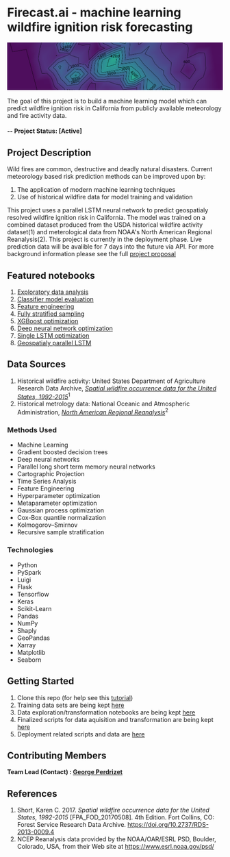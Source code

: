 # Firecast.ai - machine learning wildfire ignition risk forecasting

![Heatmap banner](https://github.com/gperdrizet/firecast.ai/blob/master/project_info/figures/heatmap_cropped.png?raw=true)

The goal of this project is to build a machine learning model which can predict wildfire ignition risk in California from publicly available meteorology and fire activity data.

#### -- Project Status: [Active]

## Project Description

Wild fires are common, destructive and deadly natural disasters. Current meteorology based risk prediction methods can be improved upon by: 

1. The application of modern machine learning techniques
2. Use of historical wildfire data for model training and validation

This project uses a parallel LSTM neural network to predict geospatialy resolved wildfire ignition risk in California. The model was trained on a combined dataset produced from the USDA historical wildfire activity dataset(1) and meterological data from NOAA's North American Regional Reanalysis(2). This project is currently in the deployment phase. Live prediction data will be avalible for 7 days into the future via API. For more background information please see the full [project proposal](https://github.com/gperdrizet/wildfire_production/tree/master/project_info/project_proposal.md)

## Featured notebooks
1. [Exploratory data analysis](https://github.com/gperdrizet/wildfire_production/tree/master/notebooks/01-exploratory_data_analysis.ipynb)
2. [Classifier model evaluation](https://github.com/gperdrizet/wildfire_production/tree/master/notebooks/02-classifier_model_selection.ipynb)
3. [Feature engineering](https://github.com/gperdrizet/wildfire_production/tree/master/notebooks/03-add_features.ipynb)
4. [Fully stratified sampling](https://github.com/gperdrizet/wildfire_production/tree/master/notebooks/04-recursive_sampling.ipynb)
5. [XGBoost optimization](https://github.com/gperdrizet/wildfire_production/tree/master/notebooks/05-XGBoost_optimization.ipynb)
6. [Deep neural network optimization](https://github.com/gperdrizet/wildfire_production/tree/master/notebooks/06-deep_neural_network_optimization.ipynb)
7. [Single LSTM optimization](https://github.com/gperdrizet/wildfire_production/tree/master/notebooks/07-single_LSTM_optimization.ipynb)
8. [Geospatialy parallel LSTM](https://github.com/gperdrizet/wildfire_production/tree/master/notebooks/08-parallel_LSTM.ipynb)

## Data Sources
1. Historical wildfire activity: United States Department of Agriculture Research Data Archive, [*Spatial wildfire occurrence data for the United States, 1992-2015*](https://www.fs.usda.gov/rds/archive/catalog/RDS-2013-0009.4)<sup>1</sup>
2. Historical metrology data: National Oceanic and Atmospheric Administration, [*North American Regional Reanalysis*](https://catalog.data.gov/dataset/ncep-north-american-regional-reanalysis-narr)<sup>2</sup>


### Methods Used

* Machine Learning
* Gradient boosted decision trees
* Deep neural networks
* Parallel long short term memory neural networks
* Cartographic Projection
* Time Series Analysis
* Feature Engineering
* Hyperparameter optimization
* Metaparameter optimization
* Gaussian process optimization
* Cox-Box quantile normalization
* Kolmogorov–Smirnov
* Recursive sample stratification

### Technologies

* Python
* PySpark
* Luigi
* Flask
* Tensorflow
* Keras
* Scikit-Learn
* Pandas
* NumPy
* Shaply
* GeoPandas
* Xarray
* Matplotlib
* Seaborn

## Getting Started

1. Clone this repo (for help see this [tutorial](https://help.github.com/articles/cloning-a-repository/))
2. Training data sets are being kept [here](https://www.perdrizet.org/data/wildfire/)
3. Data exploration/transformation notebooks are being kept [here](https://github.com/gperdrizet/wildfire_production/tree/master/notebooks)
4. Finalized scripts for data aquisition and transformation are being kept [here](https://github.com/gperdrizet/wildfire_production/tree/master/training_data_pipeline)
5. Deployment related scripts and data are [here](https://github.com/gperdrizet/wildfire_production/tree/master/deployment)


## Contributing Members

**Team Lead (Contact) : [George Perdrizet](https://github.com/gperdrizet)**

## References
1. Short, Karen C. 2017. *Spatial wildfire occurrence data for the United States, 1992-2015* [FPA_FOD_20170508]. 4th Edition. Fort Collins, CO: Forest Service Research Data Archive. https://doi.org/10.2737/RDS-2013-0009.4
2. NCEP Reanalysis data provided by the NOAA/OAR/ESRL PSD, Boulder, Colorado, USA, from their Web site at https://www.esrl.noaa.gov/psd/
